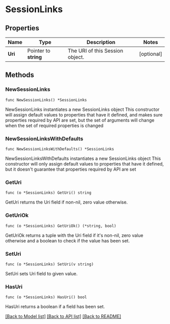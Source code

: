 # SessionLinks

## Properties

Name | Type | Description | Notes
------------ | ------------- | ------------- | -------------
**Uri** | Pointer to **string** | The URI of this Session object. | [optional] 

## Methods

### NewSessionLinks

`func NewSessionLinks() *SessionLinks`

NewSessionLinks instantiates a new SessionLinks object
This constructor will assign default values to properties that have it defined,
and makes sure properties required by API are set, but the set of arguments
will change when the set of required properties is changed

### NewSessionLinksWithDefaults

`func NewSessionLinksWithDefaults() *SessionLinks`

NewSessionLinksWithDefaults instantiates a new SessionLinks object
This constructor will only assign default values to properties that have it defined,
but it doesn't guarantee that properties required by API are set

### GetUri

`func (o *SessionLinks) GetUri() string`

GetUri returns the Uri field if non-nil, zero value otherwise.

### GetUriOk

`func (o *SessionLinks) GetUriOk() (*string, bool)`

GetUriOk returns a tuple with the Uri field if it's non-nil, zero value otherwise
and a boolean to check if the value has been set.

### SetUri

`func (o *SessionLinks) SetUri(v string)`

SetUri sets Uri field to given value.

### HasUri

`func (o *SessionLinks) HasUri() bool`

HasUri returns a boolean if a field has been set.


[[Back to Model list]](../README.md#documentation-for-models) [[Back to API list]](../README.md#documentation-for-api-endpoints) [[Back to README]](../README.md)


